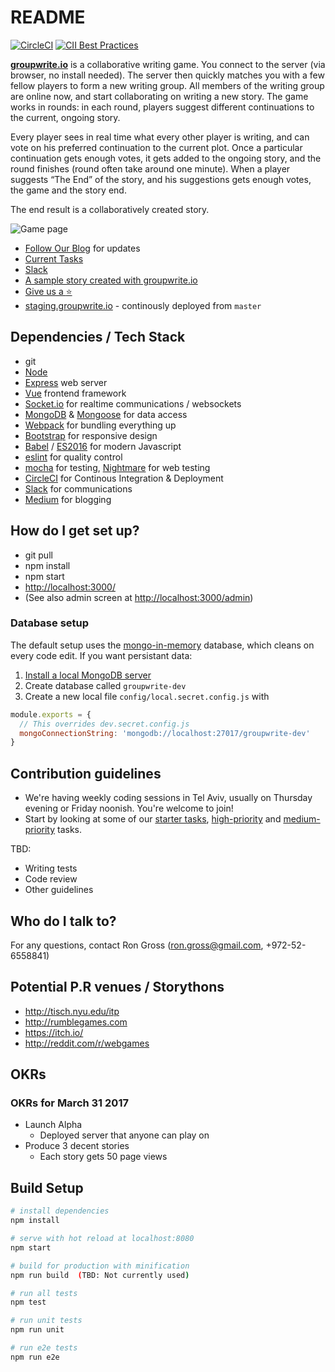 # README #

[![CircleCI](https://circleci.com/gh/groupwrite-io/groupwrite.io.svg?style=svg)](https://circleci.com/gh/groupwrite-io/groupwrite.io)
[![CII Best Practices](https://bestpractices.coreinfrastructure.org/projects/680/badge)](https://bestpractices.coreinfrastructure.org/projects/680)

**[groupwrite.io](http://groupwrite.io)** is a collaborative writing game. You connect to the server (via browser, no install needed). The server then quickly matches you with a few fellow players to form a new writing group. All members of the writing group are online now, and start collaborating on writing a new story. The game works in rounds: in each round, players suggest different continuations to the current, ongoing story.

Every player sees in real time what every other player is writing, and can vote on his preferred continuation to the current plot. Once a particular continuation gets enough votes, it gets added to the ongoing story, and the round finishes (round often take around one minute). When a player suggests “The End” of the story, and his suggestions gets enough votes, the game and the story end.

The end result is a collaboratively created story.

![Game page](https://cdn-images-1.medium.com/max/2000/1*Y25jCA9bYbC-4R5QTrr7RQ.png)

* [Follow Our Blog](https://medium.com/groupwrite-io) for updates
* [Current Tasks](https://github.com/groupwrite.io/groupwrite.io/projects/1)
* [Slack](https://www.hamsterpad.com/chat/writeio)
* [A sample story created with groupwrite.io](https://www.facebook.com/ripper234/posts/10153753024424159)
* [Give us a :star:](https://github.com/groupwrite-io/groupwrite.io)
* [staging.groupwrite.io](http://staging.groupwrite.io) - continously deployed from ```master```

## Dependencies / Tech Stack ##

* git
* [Node](https://nodejs.org)
* [Express](http://expressjs.com/) web server
* [Vue](https://vuejs.org/) frontend framework
* [Socket.io](http://socket.io/) for realtime communications / websockets
* [MongoDB](https://www.mongodb.com/) & [Mongoose](http://mongoosejs.com/) for data access
* [Webpack](https://webpack.github.io/) for bundling everything up
* [Bootstrap](http://getbootstrap.com/) for responsive design
* [Babel](https://babeljs.io/) / [ES2016](http://es6-features.org/) for modern Javascript
* [eslint](http://eslint.org/) for quality control
* [mocha](https://mochajs.org/) for testing, [Nightmare](http://www.nightmarejs.org/) for web testing
* [CircleCI](circleci.com/gh/groupwrite-io/groupwrite.io/) for Continous Integration & Deployment
* [Slack](https://www.hamsterpad.com/chat/writeio) for communications
* [Medium](https://medium.com/groupwrite-io) for blogging

## How do I get set up? ##

* git pull
* npm install
* npm start
* [http://localhost:3000/](http://localhost:3000/)
* (See also admin screen at [http://localhost:3000/admin](http://localhost:3000/admin))

### Database setup
The default setup uses the [mongo-in-memory](https://www.npmjs.com/package/mongo-in-memory) database, which cleans on every code edit. If you want persistant data:

1. [Install a local MongoDB server](https://docs.mongodb.com/manual/administration/install-community/)
2. Create database called `groupwrite-dev`
3. Create a new local file `config/local.secret.config.js` with

```js
module.exports = {
  // This overrides dev.secret.config.js
  mongoConnectionString: 'mongodb://localhost:27017/groupwrite-dev'
}
```

## Contribution guidelines ##

* We're having weekly coding sessions in Tel Aviv, usually on Thursday evening or Friday noonish. You're welcome to join!
* Start by looking at some of our [starter tasks](https://github.com/groupwrite-io/groupwrite.io/labels/starter-task), [high-priority](https://github.com/groupwrite-io/groupwrite.io/issues?q=is%3Aissue+is%3Aopen+label%3Apriority-high) and [medium-priority](https://github.com/groupwrite-io/groupwrite.io/issues?q=is%3Aissue+is%3Aopen+label%3Apriority-medium) tasks.


TBD:

* Writing tests
* Code review
* Other guidelines

## Who do I talk to? ##

For any questions, contact Ron Gross (ron.gross@gmail.com, +972-52-6558841)

## Potential P.R venues / Storythons ##

* http://tisch.nyu.edu/itp
* http://rumblegames.com
* https://itch.io/
* http://reddit.com/r/webgames

## OKRs ##

### OKRs for March 31 2017 ###

* Launch Alpha
  * Deployed server that anyone can play on
* Produce 3 decent stories
  * Each story gets 50 page views

## Build Setup ##

``` bash
# install dependencies
npm install

# serve with hot reload at localhost:8080
npm start

# build for production with minification
npm run build  (TBD: Not currently used)

# run all tests
npm test

# run unit tests
npm run unit

# run e2e tests
npm run e2e
```
